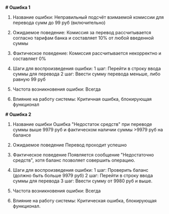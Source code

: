 **# Ошибка 1**

1. Название ошибки:
Неправильный подсчёт взимаемой комиссии для перевода сумм до 99 руб (включительно)

2. Ожидаемое поведение: 
Комиссия за перевод рассчитывается согласно тарифам банка и составляет 10% от любой введенной суммы

3. Фактическое поведение:
Комиссия рассчитывается некорректно и составляет 0%

4. Шаги для воспроизведения ошибки:
1 шаг: Перейти в строку ввода суммы для перевода
2 шаг: Ввести сумму перевода меньше, либо равную 99 руб

5. Частота возникновения ошибки:
Всегда

6. Влияние на работу системы:
Критичная ошибка, блокирующая функционал


**# Ошибка 2**

1.  Название ошибки
Ошибка "Недостаток средств" при переводе суммы выше 9979 руб и фактическом наличии суммы >9979 руб на балансе

2. Ожидаемое поведение 
Перевод проходит успешно

3. Фактическое поведение
Появляется сообщение "Недостаточно средств", хотя баланс позволяет совершить операцию.

4. Шаги для воспроизведения ошибки:
1 шаг: Проверить баланс (должно быть больше 9979 руб)
2 шаг: Перейти в строку ввода суммы для перевода
3 шаг: Ввести сумму от 9980 руб и выше.

5. Частота возникновения ошибки:
Всегда

6. Влияние на работу системы: 
Критическая ошибка, блокирующая функционал.
